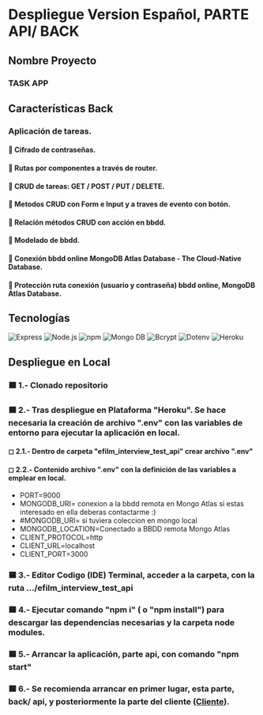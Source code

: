 <h1>Despliegue Version Español, PARTE API/ BACK</h1>

<h2>Nombre Proyecto</h2>

<h3>TASK APP</h3>


<h2>Características Back</h2>

<h3>Aplicación de tareas.</h3>

<h4> 🔹 Cifrado de contraseñas.</h4> 
<h4> 🔹 Rutas por componentes a través de router.</h4>   
<h4> 🔹 CRUD de tareas: GET / POST / PUT / DELETE.</h4>  
<h4> 🔹 Metodos CRUD con Form e Input y a traves de evento con botón.</h4>  
<h4> 🔹 Relación métodos CRUD con acción en bbdd.</h4> 
<h4> 🔹 Modelado de bbdd.</h4> 
<h4> 🔹 Conexión bbdd online MongoDB Atlas Database - The Cloud-Native Database.</h4>
<h4> 🔹 Protección ruta conexión (usuario y contraseña) bbdd online, MongoDB Atlas Database.</h4>


<h2>Tecnologías</h2>

![Express](https://img.shields.io/badge/Express-000000?style=for-the-badge&logo=express&logoColor=white&labelColor=101010)
![Node.js](https://img.shields.io/badge/Node.JS-339933?style=for-the-badge&logo=node.js&logoColor=white&labelColor=101010)
![npm](https://img.shields.io/badge/npm-CB3837?style=for-the-badge&logo=npm&logoColor=white&labelColor=101010)
![Mongo DB](https://img.shields.io/badge/MongoDB-47A248?style=for-the-badge&logo=mongodb&logoColor=white&labelColor=101010)
![Bcrypt](https://img.shields.io/badge/Bcrypt-CB3837?style=for-the-badge&logo=npm&logoColor=white&labelColor=101010)
![Dotenv](https://img.shields.io/badge/Dotenv-CB3837?style=for-the-badge&logo=npm&logoColor=white&labelColor=101010)
![Heroku](https://img.shields.io/badge/Heroku-430098?style=for-the-badge&logo=heroku&logoColor=white&labelColor=101010)


<h2>Despliegue en Local</h2>

<h3>🟦 1.- Clonado repositorio</h3>
<h3>🟦 2.- Tras despliegue en Plataforma "Heroku". Se hace necesaria la creación de archivo ".env" con las variables de entorno para ejecutar la aplicación en local.</h3>
<h4>◻ 2.1.- Dentro de carpeta "efilm_interview_test_api" crear archivo ".env"</h3>
<h4>◻ 2.2.- Contenido archivo ".env" con la definición de las variables a emplear en local.</h3>
<ul>
   <li>PORT=9000</li>
   <li>MONGODB_URI= conexion a la bbdd remota en Mongo Atlas si estas interesado en ella deberas contactarme :)</li>
   <li>#MONGODB_URI= si tuviera coleccion en mongo local</li>
   <li>MONGODB_LOCATION=Conectado a BBDD remota Mongo Atlas</li>
   <li>CLIENT_PROTOCOL=http</li>
   <li>CLIENT_URL=localhost</li>
   <li>CLIENT_PORT=3000</li>
   
</ul>
<h3>🟦 3.- Editor Codigo (IDE) Terminal, acceder a la carpeta, con la ruta .../efilm_interview_test_api</h3>
<h3>🟦 4.- Ejecutar comando "npm i" ( o "npm install") para descargar las dependencias necesarias y la carpeta node modules.</h3>
<h3>🟦 5.- Arrancar la aplicación, parte api, con comando "npm start"</h3>
<h3>🟦 6.- Se recomienda arrancar en primer lugar, esta parte, back/ api, y posteriormente la parte del cliente (<a href="https://github.com/Ssergiomc/efilm_interview_test_client">Cliente</a>).</h3>
